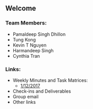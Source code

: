 ## Welcome

### Team Members:
 + Pamaldeep Singh Dhillon
 + Tung Kong
 + Kevin T Nguyen
 + Harmandeep Singh
 + Cynthia Tran

### Links:
 + Weekly Minutes and Task Matrices:
   - [1/12/2017](https://dhillp.github.io/minutes.1.12.2017.pdf)
 + Check-ins and Deliverables
 + Group email
 + Other links
